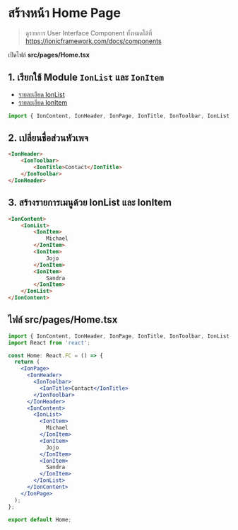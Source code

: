 
# สร้างหน้า Home Page 

> ดูรายการ User Interface Component ทั้งหมดได้ที่ https://ionicframework.com/docs/components

เปิดไฟล์ **src/pages/Home.tsx** 

## 1. เรียกใช้ Module `IonList` และ `IonItem` 

- [รายละเอียด IonList](https://ionicframework.com/docs/api/list)
- [รายละเอียด IonItem](https://ionicframework.com/docs/api/item)

```js
import { IonContent, IonHeader, IonPage, IonTitle, IonToolbar, IonList, IonItem } from '@ionic/react';
```

## 2. เปลี่ยนชื่อส่วนหัวเพจ 

```html
<IonHeader>
    <IonToolbar>
        <IonTitle>Contact</IonTitle>
    </IonToolbar>
</IonHeader>
```

## 3. สร้างรายการเมนูด้วย IonList และ IonItem

```html
<IonContent>
    <IonList>
        <IonItem>
            Michael
        </IonItem>
        <IonItem>
            Jojo
        </IonItem>
        <IonItem>
            Sandra
        </IonItem>
    </IonList>
</IonContent>
```

## ไฟล์ **src/pages/Home.tsx**

```jsx
import { IonContent, IonHeader, IonPage, IonTitle, IonToolbar, IonList, IonItem } from '@ionic/react';
import React from 'react';

const Home: React.FC = () => {
  return (
    <IonPage>
      <IonHeader>
        <IonToolbar>
          <IonTitle>Contact</IonTitle>
        </IonToolbar>
      </IonHeader>
      <IonContent>
        <IonList>
          <IonItem>
            Michael
          </IonItem>
          <IonItem>
            Jojo
          </IonItem>
          <IonItem>
            Sandra
          </IonItem>
        </IonList>
      </IonContent>
    </IonPage>
  );
};

export default Home;
```